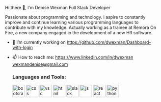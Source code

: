  Hi there 👋, I'm Denise Wexman
     Full Stack Developer 


Passionate about programming and technology. I aspire to constantly improve and continue learning various programming languages to contribute with my knowledge.
Actually working as a trainee at Remora On Fire, a new company engaged in the development of a new HR software.

- 🔭 I’m currently working on https://github.com/dwexman/Dashboard-with-login


- 📫 How to reach me: https://www.linkedin.com/in/dwexman
                      wexmandenise@gmail.com



  <h3 align="left">Languages and Tools:</h3>
  <img src="https://cdn.jsdelivr.net/gh/devicons/devicon/icons/bootstrap/bootstrap-original-wordmark.svg"  alt="bootsrap" width="40" height="40" />
  <img src="https://cdn.jsdelivr.net/gh/devicons/devicon/icons/css3/css3-original-wordmark.svg" alt=css width="40" height="40" />
  <img src="https://cdn.jsdelivr.net/gh/devicons/devicon/icons/vscode/vscode-original-wordmark.svg" alt=vsc width="40" height="40" />
  <img src="https://cdn.jsdelivr.net/gh/devicons/devicon/icons/html5/html5-plain-wordmark.svg" alt=html width="40" height="40" />
  <img src="https://cdn.jsdelivr.net/gh/devicons/devicon/icons/slack/slack-original.svg" alt=slack width="40" height="40" />
  <img src="https://cdn.jsdelivr.net/gh/devicons/devicon/icons/javascript/javascript-original.svg" alt=js wdith="40" height="40"/>
  <img src="https://cdn.jsdelivr.net/gh/devicons/devicon/icons/react/react-original-wordmark.svg" alt=react width="40" height="40"/>
  <img src="https://cdn.jsdelivr.net/gh/devicons/devicon/icons/python/python-original-wordmark.svg" alt=python width="40" height="40"/>

  



          

